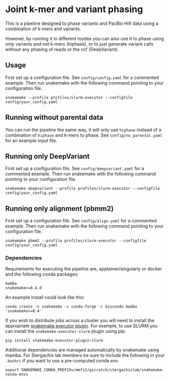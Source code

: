 # Joint k-mer and variant phasing

This is a pipeline designed to phase variants and PacBio Hifi data using a combination of k-mers and variants. 

However, by running it in different modes you can also use it to phase using only variants and not k-mers (hiphase), or to just generate variant calls without any phasing of reads or the vcf (DeepVariant).

## Usage

First set up a configuration file. See `config/config.yaml` for a commented example. 
Then run snakemake with the following command pointing to your configuration file.
```
snakemake --profile profiles/slurm-executor --configfile config/your_config.yaml
```

## Running without parental data

You can run the pipeline the same way, it will only use `hiphase` instead of a combination of `hiphase` and k-mers to phase.
See `config/no_parental.yaml` for an example input file.

## Running only DeepVariant

First set up a configuration file. See `config/deepvariant.yaml` for a commented example. 
Then run snakemake with the following command pointing to your configuration file.
``` 
snakemake deepvariant --profile profiles/slurm-executor --configfile config/your_config.yaml 
```

## Running only alignment (pbmm2)

First set up a configuration file. See `config/align.yaml` for a commented example. 
Then run snakemake with the following command pointing to your configuration file.
``` 
snakemake pbmm2 --profile profiles/slurm-executor --configfile config/your_config.yaml 
```


### Dependencies 
Requirements for executing the pipeline are, apptainer/singulariy or docker and the following conda packages:
```
mamba
snakemake>=8.4.0
```
An example install could look like this:
```
conda create -n snakemake -c conda-forge -c bioconda mamba 'snakemake>=8.4'
```

If you wish to distribute jobs across a cluster you will need to install the appropriate [snakemake executor plugin](https://snakemake.github.io/snakemake-plugin-catalog/). For example, to use SLURM you can install the `snakemake-executor-slurm` plugin using pip:
```  
pip install snakemake-executor-plugin-slurm
```


Additional dependencies are managed automatically by snakemake using mamba. For Stergachis lab members be sure to include the following in your `.bashrc` if you want to use a pre-computed conda env. 
```
export SNAKEMAKE_CONDA_PREFIX=/mmfs1/gscratch/stergachislab/snakemake-conda-envs
```